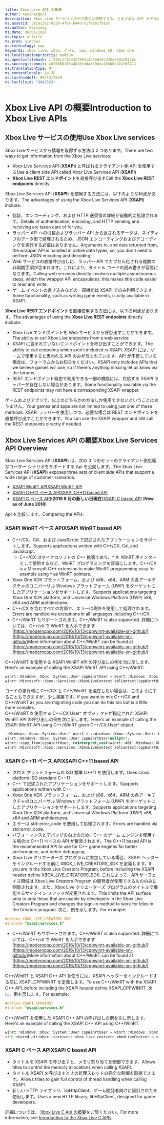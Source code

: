 ```yaml
---
title: Xbox Live API の概要
author: KevinAsgari
description: Xbox Live サービスとのやり取りに使用できる、さまざまな API モデルについて説明します。
ms.assetid: 5918c3a2-6529-4f07-b44d-51f9861f91ec
ms.author: kevinasg
ms.date: 06/05/2018
ms.topic: article
ms.prod: windows
ms.technology: uwp
keywords: xbox live, xbox, ゲーム, uwp, windows 10, xbox one
ms.localizationpriority: medium
ms.openlocfilehash: 1f295c1f1b432f90e12d3e628cd35a54412812ec
ms.sourcegitcommit: c8f6866100a4b38fdda8394ea185b02d7af66411
ms.translationtype: MT
ms.contentlocale: ja-JP
ms.lasthandoff: 09/13/2018
ms.locfileid: "3962523"
---
```

# <a name="introduction-to-xbox-live-apis"></a><span data-ttu-id="ec83b-104">Xbox Live API の概要</span><span class="sxs-lookup"><span data-stu-id="ec83b-104">Introduction to Xbox Live APIs</span></span>

## <a name="use-xbox-live-services"></a><span data-ttu-id="ec83b-105">Xbox Live サービスの使用</span><span class="sxs-lookup"><span data-stu-id="ec83b-105">Use Xbox Live services</span></span>

<span data-ttu-id="ec83b-106">Xbox Live サービスから情報を取得する方法は 2 つあります。</span><span class="sxs-lookup"><span data-stu-id="ec83b-106">There are two ways to get information from the Xbox Live services:</span></span>

- <span data-ttu-id="ec83b-107">Xbox Live Services API (**XSAPI**) と呼ばれるクライアント側 API を使用する</span><span class="sxs-lookup"><span data-stu-id="ec83b-107">Use a client side API called Xbox Live Services API (**XSAPI**)</span></span>
- <span data-ttu-id="ec83b-108">**Xbox Live REST エンドポイント**を直接呼び出す</span><span class="sxs-lookup"><span data-stu-id="ec83b-108">Call the **Xbox Live REST endpoints** directly</span></span>

<span data-ttu-id="ec83b-109">Xbox Live Services API (**XSAPI**) を使用する方法には、以下のような利点があります。</span><span class="sxs-lookup"><span data-stu-id="ec83b-109">The advantages of using the Xbox Live Services API (**XSAPI**) include:</span></span>

- <span data-ttu-id="ec83b-110">認証、エンコーディング、および HTTP 送受信の詳細が自動的に処理されます。</span><span class="sxs-lookup"><span data-stu-id="ec83b-110">Details of authentication, encoding, and HTTP sending and receiving are taken care of for you.</span></span>
- <span data-ttu-id="ec83b-111">ラッパー API への引数およびラッパー API から返されるデータは、ネイティブのデータ型で処理されるため、JSON エンコーディングおよびデコーディングを実行する必要はありません。</span><span class="sxs-lookup"><span data-stu-id="ec83b-111">Arguments to, and data returned from, the wrapper API is handled in native data types; so, you don't need to perform JSON encoding and decoding.</span></span>
- <span data-ttu-id="ec83b-112">Web サービスの直接呼び出しに、ラッパー API でカプセル化される複数の非同期手順が含まれます。これにより、タイトル コードの読み書きが容易になります。</span><span class="sxs-lookup"><span data-stu-id="ec83b-112">Calling web services directly involves multiple asynchronous steps, which the wrapper API encapsulates; this makes title code easier to read and write.</span></span>
- <span data-ttu-id="ec83b-113">ゲーム イベントの書き込みなどの一部機能は XSAPI でのみ利用できます。</span><span class="sxs-lookup"><span data-stu-id="ec83b-113">Some functionality, such as writing game events, is only available in XSAPI.</span></span>

<span data-ttu-id="ec83b-114">**Xbox Live REST エンドポイント**を直接使用する方法には、以下の利点があります。</span><span class="sxs-lookup"><span data-stu-id="ec83b-114">The advantages of using the **Xbox Live REST endpoints** directly include:</span></span>

- <span data-ttu-id="ec83b-115">Xbox Live エンドポイントを Web サービスから呼び出すことができます。</span><span class="sxs-lookup"><span data-stu-id="ec83b-115">The ability to call Xbox Live endpoints from a web service</span></span>
- <span data-ttu-id="ec83b-116">XSAPI に含まれていないエンドポイントを呼び出すことができます。</span><span class="sxs-lookup"><span data-stu-id="ec83b-116">The ability to call endpoints which aren't included in XSAPI.</span></span>  <span data-ttu-id="ec83b-117">XSAPI には、ゲームで使用すると思われる API のみが含まれています。API が不足している場合は、フォーラムからお知らせください。</span><span class="sxs-lookup"><span data-stu-id="ec83b-117">XSAPI only includes APIs that we believe games will use, so if there's anything missing let us know via the forums.</span></span>
- <span data-ttu-id="ec83b-118">REST エンドポイント経由で利用できる一部の機能には、対応する XSAPI ラッパーが存在しない場合があります。</span><span class="sxs-lookup"><span data-stu-id="ec83b-118">Some functionality available via the REST endpoints may not have a corresponding XSAPI wrapper.</span></span>

<span data-ttu-id="ec83b-119">ゲームおよびアプリで、以上のどちらかの方法しか使用できないということはありません。</span><span class="sxs-lookup"><span data-stu-id="ec83b-119">Your games and apps are not limited to using just one of these methods.</span></span> <span data-ttu-id="ec83b-120">XSAPI ラッパーを使用しつつ、必要な場合は REST エンドポイントを直接呼び出すことができます。</span><span class="sxs-lookup"><span data-stu-id="ec83b-120">You can use the XSAPI wrapper and still call the REST endpoints directly if needed.</span></span>

## <a name="xbox-live-services-api-overview"></a><span data-ttu-id="ec83b-121">Xbox Live Services API の概要</span><span class="sxs-lookup"><span data-stu-id="ec83b-121">Xbox Live Services API Overview</span></span> ##

<span data-ttu-id="ec83b-122">Xbox Live Services API (**XSAPI**) は、次の 3 つのセットのクライアント側広範なユーザー シナリオをサポートする Api を公開します。</span><span class="sxs-lookup"><span data-stu-id="ec83b-122">The Xbox Live Services API (**XSAPI**) exposes three sets of client side APIs that support a wide range of customer scenarios:</span></span>

- [<span data-ttu-id="ec83b-123">XSAPI WinRT API</span><span class="sxs-lookup"><span data-stu-id="ec83b-123">XSAPI WinRT API</span></span>](#xsapi-winrt-based-api)
- [<span data-ttu-id="ec83b-124">XSAPI C++11 ベース API</span><span class="sxs-lookup"><span data-stu-id="ec83b-124">XSAPI C++11 based API</span></span>](#xsapi-c++11-based-api)
- <span data-ttu-id="ec83b-125">[XSAPI C ベース API](#xsapi-c-based-api)(**2018 6 月の新しい日現在**)</span><span class="sxs-lookup"><span data-stu-id="ec83b-125">[XSAPI C based API](#xsapi-c-based-api) (**New as of June 2018**)</span></span>

<span data-ttu-id="ec83b-126">Api を比較します。</span><span class="sxs-lookup"><span data-stu-id="ec83b-126">Comparing the APIs:</span></span>

### <a name="xsapi-winrt-based-api"></a><span data-ttu-id="ec83b-127">XSAPI WinRT ベース API</span><span class="sxs-lookup"><span data-stu-id="ec83b-127">XSAPI WinRT based API</span></span>

- <span data-ttu-id="ec83b-128">C++/CX、C#、および JavaScript で記述されたアプリケーションをサポートします。</span><span class="sxs-lookup"><span data-stu-id="ec83b-128">Supports applications written with C++/CX, C#, and JavaScript.</span></span>
    - <span data-ttu-id="ec83b-129">C++/CX はマイクロソフトの C++ 拡張であり、^ を WinRT ポインターとして使用するなど、WinRT プログラミングを容易にします。</span><span class="sxs-lookup"><span data-stu-id="ec83b-129">C++/CX is a Microsoft C++ extension to make WinRT programming easy for example using ^ as WinRT pointers.</span></span>
- <span data-ttu-id="ec83b-130">Xbox One XDK プラットフォーム、および x86、x64、ARM の各アーキテクチャのユニバーサル Windows プラットフォーム (UWP) をターゲットにしたアプリケーションをサポートします。</span><span class="sxs-lookup"><span data-stu-id="ec83b-130">Supports applications targeting Xbox One XDK platform, and Universal Windows Platform (UWP) x86, x64 and ARM architectures.</span></span>
- <span data-ttu-id="ec83b-131">C++/CX を含むすべての言語で、エラーは例外を使用して処理されます。</span><span class="sxs-lookup"><span data-stu-id="ec83b-131">Errors are handled via exceptions in all languages including C++/CX.</span></span>
- <span data-ttu-id="ec83b-132">C++/WinRT もサポートされます。</span><span class="sxs-lookup"><span data-stu-id="ec83b-132">C++/WinRT is also supported.</span></span>  <span data-ttu-id="ec83b-133">詳細については、C++/cli で WinRT を入手できます[https://moderncpp.com/2016/10/13/cppwinrt-available-on-github/](https://moderncpp.com/2016/10/13/cppwinrt-available-on-github/)</span><span class="sxs-lookup"><span data-stu-id="ec83b-133">More information about C++/WinRT can be found at [https://moderncpp.com/2016/10/13/cppwinrt-available-on-github/](https://moderncpp.com/2016/10/13/cppwinrt-available-on-github/)</span></span>

<span data-ttu-id="ec83b-134">C++/WinRT を使用する XSAPI WinRT API の呼び出しの例を次に示します。</span><span class="sxs-lookup"><span data-stu-id="ec83b-134">Here's an example of calling the XSAPI WinRT API using C++/WinRT:</span></span>

```c++
winrt::Windows::Xbox::System::User cppWinrtUser = winrt::Windows::Xbox::System::User::Users().GetAt(0);
winrt::Microsoft::Xbox::Services::XboxLiveContext xblContext(cppWinrtUser);
```

<span data-ttu-id="ec83b-135">コードの移行時に C++/CX と C++/WinRT を混在したい場合は、このようにすることもできますが、少し複雑です。</span><span class="sxs-lookup"><span data-stu-id="ec83b-135">If you want to mix C++/CX and C++/WinRT as you are migrating code you can do this too but is a little more complex.</span></span>  
<span data-ttu-id="ec83b-136">C++/WinRT を使用する C++/CX User^ オブジェクトが指定された XSAPI WinRT API の呼び出しの例を次に示します。</span><span class="sxs-lookup"><span data-stu-id="ec83b-136">Here's an example of calling the XSAPI WinRT API using C++/WinRT given C++/CX User^ object.</span></span>

```c++
::Windows::Xbox::System::User^ user1 = ::Windows::Xbox::System::User::Users->GetAt(0);
winrt::Windows::Xbox::System::User cppWinrtUser(nullptr);
winrt::copy_from(cppWinrtUser, reinterpret_cast<winrt::ABI::Windows::Xbox::System::IUser*>(user1));
winrt::Microsoft::Xbox::Services::XboxLiveContext xblContext(cppWinrtUser);
```


### <a name="xsapi-c11-based-api"></a><span data-ttu-id="ec83b-137">XSAPI C++11 ベース API</span><span class="sxs-lookup"><span data-stu-id="ec83b-137">XSAPI C++11 based API</span></span>

- <span data-ttu-id="ec83b-138">クロス プラットフォームの ISO 標準 C++11 を使用します。</span><span class="sxs-lookup"><span data-stu-id="ec83b-138">Uses cross platform ISO standard C++11</span></span>
- <span data-ttu-id="ec83b-139">C++ で記述されたアプリケーションをサポートします。</span><span class="sxs-lookup"><span data-stu-id="ec83b-139">Supports applications written with C++</span></span>
- <span data-ttu-id="ec83b-140">Xbox One XDK プラットフォーム、および x86、x64、ARM の各アーキテクチャのユニバーサル Windows プラットフォーム (UWP) をターゲットにしたアプリケーションをサポートします。</span><span class="sxs-lookup"><span data-stu-id="ec83b-140">Supports applications targeting Xbox One XDK platform, and Universal Windows Platform (UWP) x86, x64 and ARM architectures.</span></span>
- <span data-ttu-id="ec83b-141">エラーは std::error_code を使用して処理されます。</span><span class="sxs-lookup"><span data-stu-id="ec83b-141">Errors are handled via std::error_code.</span></span>
- <span data-ttu-id="ec83b-142">パフォーマンスとデバッグの向上のため、C++ のゲーム エンジンを使用する場合は C++11 ベースの API が推奨されます。</span><span class="sxs-lookup"><span data-stu-id="ec83b-142">The C++11 based API is the recommended API to use for C++ game engines for better performance, and better debugging.</span></span>
- <span data-ttu-id="ec83b-143">Xbox Live クリエーターズ プログラムに参加している場合、XSAPI ヘッダーをインクルードする前に XBOX_LIVE_CREATORS_SDK を定義します。</span><span class="sxs-lookup"><span data-stu-id="ec83b-143">If you are in the Xbox Live Creators Program, before including the XSAPI header define XBOX_LIVE_CREATORS_SDK.</span></span> <span data-ttu-id="ec83b-144">これによって、API サーフェイス領域は Xbox Live Creators Program の開発者が使用できるもののみに制限されます。また、Xbox Live クリエーターズ プログラムのタイトルで機能するサインイン メソッドが変更されます。</span><span class="sxs-lookup"><span data-stu-id="ec83b-144">This limits the API surface area to only those that are usable by developers in the Xbox Live Creators Program and changes the sign-in method to work for titles in the Creators program.</span></span>  <span data-ttu-id="ec83b-145">次に、例を示します。</span><span class="sxs-lookup"><span data-stu-id="ec83b-145">For example:</span></span>

```c++
#define XBOX_LIVE_CREATORS_SDK
#include "xsapi\services.h"
```

- <span data-ttu-id="ec83b-146">C++/WinRT もサポートされます。</span><span class="sxs-lookup"><span data-stu-id="ec83b-146">C++/WinRT is also supported.</span></span>  <span data-ttu-id="ec83b-147">詳細については、C++/cli で WinRT を入手できます[https://moderncpp.com/2016/10/13/cppwinrt-available-on-github/](https://moderncpp.com/2016/10/13/cppwinrt-available-on-github/)</span><span class="sxs-lookup"><span data-stu-id="ec83b-147">More information about C++/WinRT can be found at [https://moderncpp.com/2016/10/13/cppwinrt-available-on-github/](https://moderncpp.com/2016/10/13/cppwinrt-available-on-github/)</span></span>

<span data-ttu-id="ec83b-148">C++/WinRT と XSAPI C++ API を使うには、XSAPI ヘッダーをインクルードする前に XSAPI_CPPWINRT を定義します。</span><span class="sxs-lookup"><span data-stu-id="ec83b-148">To use C++/WinRT with the XSAPI C++ API, before including the XSAPI header define XSAPI_CPPWINRT.</span></span>  <span data-ttu-id="ec83b-149">次に、例を示します。</span><span class="sxs-lookup"><span data-stu-id="ec83b-149">For example:</span></span>

```c++
#define XSAPI_CPPWINRT
#include "xsapi\services.h"
```

<span data-ttu-id="ec83b-150">C++/WinRT を使用した XSAPI C++ API の呼び出しの例を次に示します。</span><span class="sxs-lookup"><span data-stu-id="ec83b-150">Here's an example of calling the XSAPI C++ API using C++/WinRT:</span></span>

```c++
winrt::Windows::Xbox::System::User cppWinrtUser = winrt::Windows::Xbox::System::User::Users().GetAt(0);
std::shared_ptr<xbox::services::xbox_live_context> xboxLiveContext = std::make_shared<xbox::services::xbox_live_context>(cppWinrtUser);
```

### <a name="xsapi-c-based-api"></a><span data-ttu-id="ec83b-151">XSAPI C ベース API</span><span class="sxs-lookup"><span data-stu-id="ec83b-151">XSAPI C based API</span></span>

- <span data-ttu-id="ec83b-152">タイトルを XSAPI を呼び出すと、メモリ割り当てを制御できます。</span><span class="sxs-lookup"><span data-stu-id="ec83b-152">Allows titles to control the memory allocations when calling XSAPI.</span></span>
- <span data-ttu-id="ec83b-153">タイトル XSAPI を呼び出すときの処理スレッドの完全な制御を取得できます。</span><span class="sxs-lookup"><span data-stu-id="ec83b-153">Allows titles to gain full control of thread handling when calling XSAPI.</span></span>
- <span data-ttu-id="ec83b-154">新しい HTTP ライブラリ、libHttpClient、ゲーム開発者向けに設計されたを使用します。</span><span class="sxs-lookup"><span data-stu-id="ec83b-154">Uses a new HTTP library, libHttpClient, designed for game developers.</span></span>

<span data-ttu-id="ec83b-155">詳細については、 [Xbox Live C Api の概要](xsapi-flat-c.md)をご覧ください。</span><span class="sxs-lookup"><span data-stu-id="ec83b-155">For more information, see [Introduction to the Xbox Live C APIs](xsapi-flat-c.md).</span></span>
